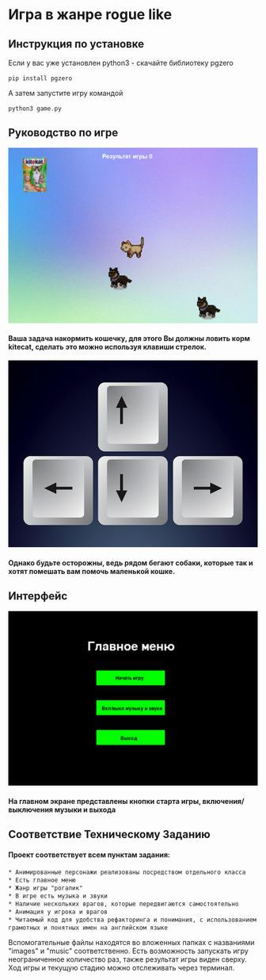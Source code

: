 # Игра в жанре rogue like 

## Инструкция по установке

Если у вас уже установлен python3 - скачайте библиотеку pgzero

    pip install pgzero

А затем запустите игру командой 

    python3 game.py

## Руководство по игре

![123](images/inter.png)

#### Ваша задача накормить кошечку, для этого Вы должны ловить корм kitecat, сделать это можно используя клавиши стрелок.  

![](images/buttons.jpg)

#### Однако будьте осторожны, ведь рядом бегают собаки, которые так и хотят помешать вам помочь маленькой кошке.

## Интерфейс

![](images/interface.png)

#### На главном  экране представлены кнопки старта игры, включения/выключения музыки и выхода

## Соответствие Техническому Заданию

#### Проект соответствует всем пунктам задания:
    * Анимированные персонажи реализованы посредством отдельного класса
    * Есть главное меню 
    * Жанр игры "рогалик"
    * В игре есть музыка и звуки
    * Наличие нескольких врагов, которые передвигаются самостоятельно
    * Анимация у игрока и врагов
    * Читаемый код для удобства рефакторинга и понимания, с использованием грамотных и понятных имен на английском языке
     
Вспомогательные файлы находятся во вложенных папках с названиями "images" и "music" соответственно. Есть возможность запускать игру неограниченное количество раз, также результат игры виден сверху. Ход игры и текущую стадию можно отслеживать через терминал.
